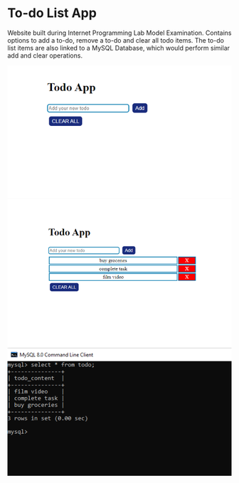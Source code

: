 # To-do List App
Website built during Internet Programming Lab Model Examination. Contains options to add a to-do, remove a to-do and clear all  todo items. The to-do list items are also linked to a MySQL Database, which would perform similar add and clear operations.

![To-Do App 1](output1.png)
![To-Do App 2](output2.png)
![To-Do App Database](output3.png)

